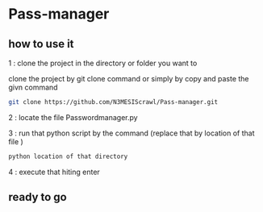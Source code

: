 # Pass-manager
  
## how to use it 
 
 1 : clone the project in the directory or folder you want to
 
  clone the project by git clone command or simply by copy and paste the givn command 
  ```bash
  git clone https://github.com/N3MESIScrawl/Pass-manager.git
  ```
 2 : locate the file Passwordmanager.py 

 3 : run that python script by the command (replace that by location of that file ) 

 ```bash 
 python location of that directory   
 ```    
 4 : execute that hiting enter

 ## ready to go 
